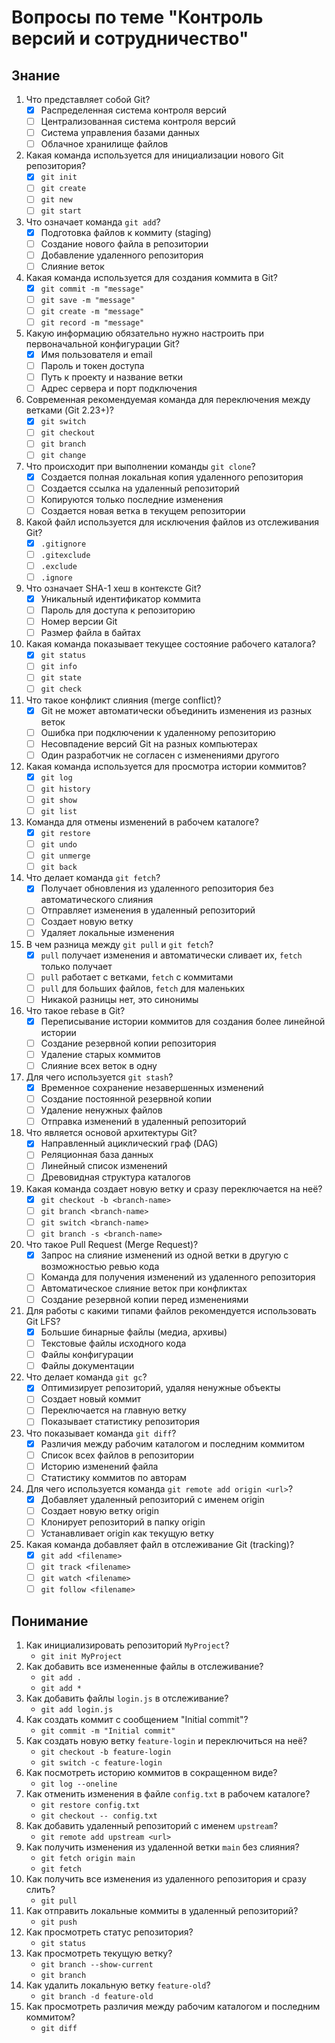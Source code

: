 # Вопросы по теме "Контроль версий и сотрудничество"

## Знание

1. Что представляет собой Git?
   - [x] Распределенная система контроля версий
   - [ ] Централизованная система контроля версий
   - [ ] Система управления базами данных
   - [ ] Облачное хранилище файлов
2. Какая команда используется для инициализации нового Git репозитория?
   - [x] `git init`
   - [ ] `git create`
   - [ ] `git new`
   - [ ] `git start`
3. Что означает команда `git add`?
   - [x] Подготовка файлов к коммиту (staging)
   - [ ] Создание нового файла в репозитории
   - [ ] Добавление удаленного репозитория
   - [ ] Слияние веток
4. Какая команда используется для создания коммита в Git?
   - [x] `git commit -m "message"`
   - [ ] `git save -m "message"`
   - [ ] `git create -m "message"`
   - [ ] `git record -m "message"`
5. Какую информацию обязательно нужно настроить при первоначальной конфигурации Git?
   - [x] Имя пользователя и email
   - [ ] Пароль и токен доступа
   - [ ] Путь к проекту и название ветки
   - [ ] Адрес сервера и порт подключения
6. Современная рекомендуемая команда для переключения между ветками (Git 2.23+)?
   - [x] `git switch`
   - [ ] `git checkout`
   - [ ] `git branch`
   - [ ] `git change`
7. Что происходит при выполнении команды `git clone`?
   - [x] Создается полная локальная копия удаленного репозитория
   - [ ] Создается ссылка на удаленный репозиторий
   - [ ] Копируются только последние изменения
   - [ ] Создается новая ветка в текущем репозитории
8. Какой файл используется для исключения файлов из отслеживания Git?
   - [x] `.gitignore`
   - [ ] `.gitexclude`
   - [ ] `.exclude`
   - [ ] `.ignore`
9. Что означает SHA-1 хеш в контексте Git?
   - [x] Уникальный идентификатор коммита
   - [ ] Пароль для доступа к репозиторию
   - [ ] Номер версии Git
   - [ ] Размер файла в байтах
10. Какая команда показывает текущее состояние рабочего каталога?
    - [x] `git status`
    - [ ] `git info`
    - [ ] `git state`
    - [ ] `git check`
11. Что такое конфликт слияния (merge conflict)?
    - [x] Git не может автоматически объединить изменения из разных веток
    - [ ] Ошибка при подключении к удаленному репозиторию
    - [ ] Несовпадение версий Git на разных компьютерах
    - [ ] Один разработчик не согласен с изменениями другого
12. Какая команда используется для просмотра истории коммитов?
    - [x] `git log`
    - [ ] `git history`
    - [ ] `git show`
    - [ ] `git list`
13. Команда для отмены изменений в рабочем каталоге?
    - [x] `git restore`
    - [ ] `git undo`
    - [ ] `git unmerge`
    - [ ] `git back`
14. Что делает команда `git fetch`?
    - [x] Получает обновления из удаленного репозитория без автоматического слияния
    - [ ] Отправляет изменения в удаленный репозиторий
    - [ ] Создает новую ветку
    - [ ] Удаляет локальные изменения
15. В чем разница между `git pull` и `git fetch`?
    - [x] `pull` получает изменения и автоматически сливает их, `fetch` только получает
    - [ ] `pull` работает с ветками, `fetch` с коммитами
    - [ ] `pull` для больших файлов, `fetch` для маленьких
    - [ ] Никакой разницы нет, это синонимы
16. Что такое rebase в Git?
    - [x] Переписывание истории коммитов для создания более линейной истории
    - [ ] Создание резервной копии репозитория
    - [ ] Удаление старых коммитов
    - [ ] Слияние всех веток в одну
17. Для чего используется `git stash`?
    - [x] Временное сохранение незавершенных изменений
    - [ ] Создание постоянной резервной копии
    - [ ] Удаление ненужных файлов
    - [ ] Отправка изменений в удаленный репозиторий
18. Что является основой архитектуры Git?
    - [x] Направленный ациклический граф (DAG)
    - [ ] Реляционная база данных
    - [ ] Линейный список изменений
    - [ ] Древовидная структура каталогов
19. Какая команда создает новую ветку и сразу переключается на неё?
    - [x] `git checkout -b <branch-name>`
    - [ ] `git branch <branch-name>`
    - [ ] `git switch <branch-name>`
    - [ ] `git branch -s <branch-name>`
20. Что такое Pull Request (Merge Request)?
    - [x] Запрос на слияние изменений из одной ветки в другую с возможностью ревью кода
    - [ ] Команда для получения изменений из удаленного репозитория
    - [ ] Автоматическое слияние веток при конфликтах
    - [ ] Создание резервной копии перед изменениями
21. Для работы с какими типами файлов рекомендуется использовать Git LFS?
    - [x] Большие бинарные файлы (медиа, архивы)
    - [ ] Текстовые файлы исходного кода
    - [ ] Файлы конфигурации
    - [ ] Файлы документации
22. Что делает команда `git gc`?
    - [x] Оптимизирует репозиторий, удаляя ненужные объекты
    - [ ] Создает новый коммит
    - [ ] Переключается на главную ветку
    - [ ] Показывает статистику репозитория
23. Что показывает команда `git diff`?
    - [x] Различия между рабочим каталогом и последним коммитом
    - [ ] Список всех файлов в репозитории
    - [ ] Историю изменений файла
    - [ ] Статистику коммитов по авторам
24. Для чего используется команда `git remote add origin <url>`?
    - [x] Добавляет удаленный репозиторий с именем origin
    - [ ] Создает новую ветку origin
    - [ ] Клонирует репозиторий в папку origin
    - [ ] Устанавливает origin как текущую ветку
25. Какая команда добавляет файл в отслеживание Git (tracking)?
    - [x] `git add <filename>`
    - [ ] `git track <filename>`
    - [ ] `git watch <filename>`
    - [ ] `git follow <filename>`

## Понимание

1. Как инициализировать репозиторий `MyProject`?
   - `git init MyProject`
2. Как добавить все измененные файлы в отслеживание?
   - `git add .`
   - `git add *`
3. Как добавить файлы `login.js` в отслеживание?
   - `git add login.js`
4. Как создать коммит с сообщением "Initial commit"?
   - `git commit -m "Initial commit"`
5. Как создать новую ветку `feature-login` и переключиться на неё?
   - `git checkout -b feature-login`
   - `git switch -c feature-login`
6. Как посмотреть историю коммитов в сокращенном виде?
   - `git log --oneline`
7. Как отменить изменения в файле `config.txt` в рабочем каталоге?
   - `git restore config.txt`
   - `git checkout -- config.txt`
8. Как добавить удаленный репозиторий с именем `upstream`?
   - `git remote add upstream <url>`
9. Как получить изменения из удаленной ветки `main` без слияния?
    - `git fetch origin main`
    - `git fetch`
10. Как получить все изменения из удаленного репозитория и сразу слить?
    - `git pull`
11. Как отправить локальные коммиты в удаленный репозиторий?
    - `git push`
12. Как просмотреть статус репозитория?
    - `git status`
13. Как просмотреть текущую ветку?
    - `git branch --show-current`
    - `git branch`
14. Как удалить локальную ветку `feature-old`?
    - `git branch -d feature-old`
15. Как просмотреть различия между рабочим каталогом и последним коммитом?
    - `git diff`
